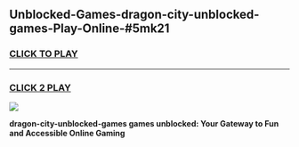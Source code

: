 
## Unblocked-Games-dragon-city-unblocked-games-Play-Online-#5mk21
<h3>
<a href="https://premium.freeplayer.one?title=dragon-city-unblocked-games&ref=27F">CLICK TO PLAY</a></h3>
<hr>

<h3>
<a href="https://premium.freeplayer.one?title=dragon-city-unblocked-games&ref=27F">CLICK 2 PLAY</a>
  
</h3>

<a href="https://premium.freeplayer.one?title=dragon-city-unblocked-games&ref=27F"><img src="https://clearcache.store/games.png"></a>


**dragon-city-unblocked-games games unblocked: Your Gateway to Fun and Accessible Online Gaming**
